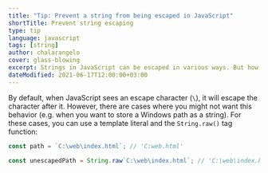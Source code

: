 ```yaml
---
title: "Tip: Prevent a string from being escaped in JavaScript"
shortTitle: Prevent string escaping
type: tip
language: javascript
tags: [string]
author: chalarangelo
cover: glass-blowing
excerpt: Strings in JavaScript can be escaped in various ways. But how do you prevent a string from being escaped? Here's a handy trick for that.
dateModified: 2021-06-17T12:00:00+03:00
---
```


By default, when JavaScript sees an escape character (`\`), it will escape the character after it. However, there are cases where you might not want this behavior (e.g. when you want to store a Windows path as a string). For these cases, you can use a template literal and the `String.raw()` tag function:

```js
const path = `C:\web\index.html`; // 'C:web.html'

const unescapedPath = String.raw`C:\web\index.html`; // 'C:\web\index.html'
```
